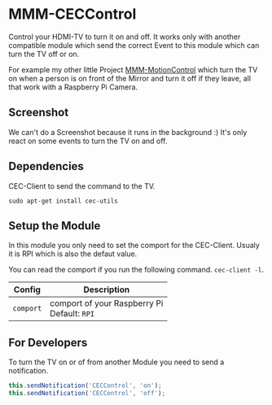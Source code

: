 # MMM-CECControl
Control your HDMI-TV to turn it on and off. It works only with another compatible module which send the correct Event to this module which can turn the TV off or on.

For example my other little Project [MMM-MotionControl](https://github.com/nischi/MMM-MotionControl "MMM-MotionControl") which turn the TV on when a person is on front of the Mirror and turn it off if they leave, all that work with a Raspberry Pi Camera.

## Screenshot
We can't do a Screenshot because it runs in the background :) It's only react on some events to turn the TV on and off.

## Dependencies
CEC-Client to send the command to the TV.

`sudo apt-get install cec-utils`

## Setup the Module
In this module you only need to set the comport for the CEC-Client. Usualy it is RPI which is also the defaut value.

You can read the comport if you run the following command. `cec-client -l`.

Config | Description
--- | ---
`comport` | comport of your Raspberry Pi <br />Default: `RPI`

## For Developers

To turn the TV on or of from another Module you need to send a notification.

```javascript
this.sendNotification('CECControl', 'on');
this.sendNotification('CECControl', 'off');
```